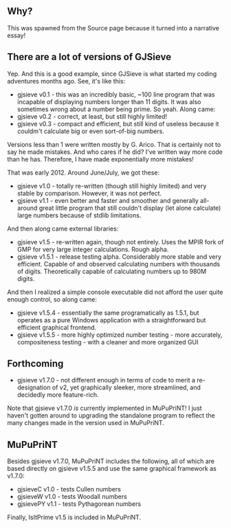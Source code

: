 ## Why? ##

This was spawned from the Source page because it turned into a narrative essay!

## There are a lot of versions of GJSieve ##

Yep. And this is a good example, since GJSieve is what started my coding adventures months ago. See, it's like this:

  * gjsieve v0.1 - this was an incredibly basic, ~100 line program that was incapable of displaying numbers longer than 11 digits. It was also sometimes wrong about a number being prime. So yeah. Along came:
  * gjsieve v0.2 - correct, at least, but still highly limited!
  * gjsieve v0.3 - compact and efficient, but still kind of useless because it couldm't calculate big or even sort-of-big numbers.

Versions less than 1 were written mostly by G. Arico. That is certainly not to say he made mistakes. And who cares if he did? I've written way more code than he has. Therefore, I have made exponentially more mistakes!

That was early 2012. Around June/July, we got these:

  * gjsieve v1.0 - totally re-written (though still highly limited) and very stable by comparison. However, it was not perfect.
  * gjsieve v1.1 - even better and faster and smoother and generally all-around great little program that still couldn't display (let alone calculate) large numbers because of stdlib limitations.

And then along came external libraries:

  * gjsieve v1.5 - re-written again, though not entirely. Uses the MPIR fork of GMP for very large integer calculations. Rough alpha.
  * gjsieve v1.5.1 - release testing alpha. Considerably more stable and very efficient. Capable of and observed calculating numbers with thousands of digits. Theoretically capable of calculating numbers up to 980M digits.

And then I realized a simple console executable did not afford the user quite enough control, so along came:

  * gjsieve v1.5.4 - essentially the same programatically as 1.5.1, but operates as a pure Windows application with a straightforward but efficient graphical frontend.
  * gjsieve v1.5.5 - more highly optimized number testing - more accurately, compositeness testing - with a cleaner and more organized GUI

## Forthcoming ##

  * gjsieve v1.7.0 - not different enough in terms of code to merit a re-designation of v2, yet graphically sleeker, more streamlined, and decidedly more feature-rich.

Note that gjsieve v1.7.0 _is_ currently implemented in MuPuPriNT! I just haven't gotten around to upgrading the standalone program to reflect the many changes made in the version used in MuPuPriNT.

## MuPuPriNT ##

Besides gjsieve v1.7.0, MuPuPriNT includes the following, all of which are based directly on gjsieve v1.5.5 and use the same graphical framework as v1.7.0:

  * gjsieveC v1.0 - tests Cullen numbers
  * gjsieveW v1.0 - tests Woodall numbers
  * gjsievePY v1.1 - tests Pythagorean numbers

Finally, IsItPrime v1.5 is included in MuPuPriNT.